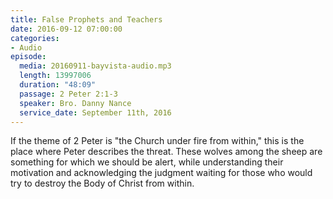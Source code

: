 ```yaml
---
title: False Prophets and Teachers
date: 2016-09-12 07:00:00
categories:
- Audio
episode:
  media: 20160911-bayvista-audio.mp3
  length: 13997006
  duration: "48:09"
  passage: 2 Peter 2:1-3
  speaker: Bro. Danny Nance
  service_date: September 11th, 2016
---
```

If the theme of 2 Peter is "the Church under fire from within," this is the place where Peter describes the threat. These wolves among the sheep are something for which we should be alert, while understanding their motivation and acknowledging the judgment waiting for those who would try to destroy the Body of Christ from within.
